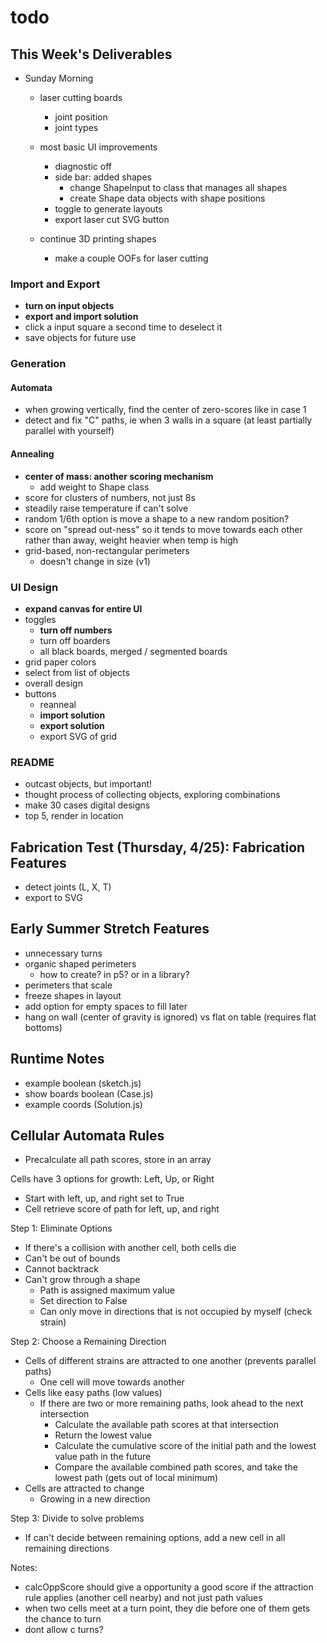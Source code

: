 # todo

## This Week's Deliverables

- Sunday Morning
  - laser cutting boards
    - joint position
    - joint types


  - most basic UI improvements
    - diagnostic off
    - side bar: added shapes
      - change ShapeInput to class that manages all shapes
      - create Shape data objects with shape positions
    - toggle to generate layouts
    - export laser cut SVG button
  - continue 3D printing shapes
    - make a couple OOFs for laser cutting

### Import and Export

- **turn on input objects**
- **export and import solution**
- click a input square a second time to deselect it
- save objects for future use

### Generation

#### Automata

- when growing vertically, find the center of zero-scores like in case 1
- detect and fix "C" paths, ie when 3 walls in a square (at least partially parallel with yourself)

#### Annealing

- **center of mass: another scoring mechanism**
  - add weight to Shape class
- score for clusters of numbers, not just 8s
- steadily raise temperature if can't solve
- random 1/6th option is move a shape to a new random position?
- score on "spread out-ness" so it tends to move towards each other rather than away, weight heavier when temp is high
- grid-based, non-rectangular perimeters
  - doesn't change in size (v1)

### UI Design

- **expand canvas for entire UI**
- toggles
  - **turn off numbers**
  - turn off boarders
  - all black boards, merged / segmented boards
- grid paper colors
- select from list of objects
- overall design
- buttons
  - reanneal
  - **import solution**
  - **export solution**
  - export SVG of grid

### README

- outcast objects, but important!
- thought process of collecting objects, exploring combinations
- make 30 cases digital designs
- top 5, render in location

## Fabrication Test (Thursday, 4/25): Fabrication Features

- detect joints (L, X, T)
- export to SVG

## Early Summer Stretch Features

- unnecessary turns
- organic shaped perimeters
  - how to create? in p5? or in a library?
- perimeters that scale
- freeze shapes in layout
- add option for empty spaces to fill later
- hang on wall (center of gravity is ignored) vs flat on table (requires flat bottoms)

## Runtime Notes

- example boolean (sketch.js)
- show boards boolean (Case.js)
- example coords (Solution.js)

## Cellular Automata Rules

- Precalculate all path scores, store in an array

Cells have 3 options for growth: Left, Up, or Right

- Start with left, up, and right set to True
- Cell retrieve score of path for left, up, and right

Step 1: Eliminate Options

- If there's a collision with another cell, both cells die
- Can't be out of bounds
- Cannot backtrack
- Can't grow through a shape
  - Path is assigned maximum value
  - Set direction to False
  - Can only move in directions that is not occupied by myself (check strain)

Step 2: Choose a Remaining Direction

- Cells of different strains are attracted to one another (prevents parallel paths)
  - One cell will move towards another
- Cells like easy paths (low values)
  - If there are two or more remaining paths, look ahead to the next intersection
    - Calculate the available path scores at that intersection
    - Return the lowest value
    - Calculate the cumulative score of the initial path and the lowest value path in the future
    - Compare the available combined path scores, and take the lowest path (gets out of local minimum)
- Cells are attracted to change
  - Growing in a new direction

Step 3: Divide to solve problems

- If can't decide between remaining options, add a new cell in all remaining directions

Notes:

- calcOppScore should give a opportunity a good score if the attraction rule applies (another cell nearby) and not just path values
- when two cells meet at a turn point, they die before one of them gets the chance to turn
- dont allow c turns?

